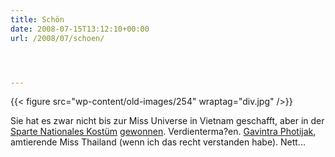 ```yaml
---
title: Schön
date: 2008-07-15T13:12:10+00:00
url: /2008/07/schoen/




---
```

{{< figure src="wp-content/old-images/254" wraptag="div.jpg" />}}

Sie hat es zwar nicht bis zur Miss Universe in Vietnam geschafft, aber in der [Sparte Nationales Kostüm][1] [gewonnen][2]. Verdienterma?en. [Gavintra Photijak][3], amtierende Miss Thailand (wenn ich das recht verstanden habe). Nett...

 [1]: http://www.missuniverse.com/mainevent/costume.html
 [2]: http://www.nationmultimedia.com/breakingnews/read.php?newsid=30078022
 [3]: http://www.missuniverse.com/delegates/2008/files/TH.html
